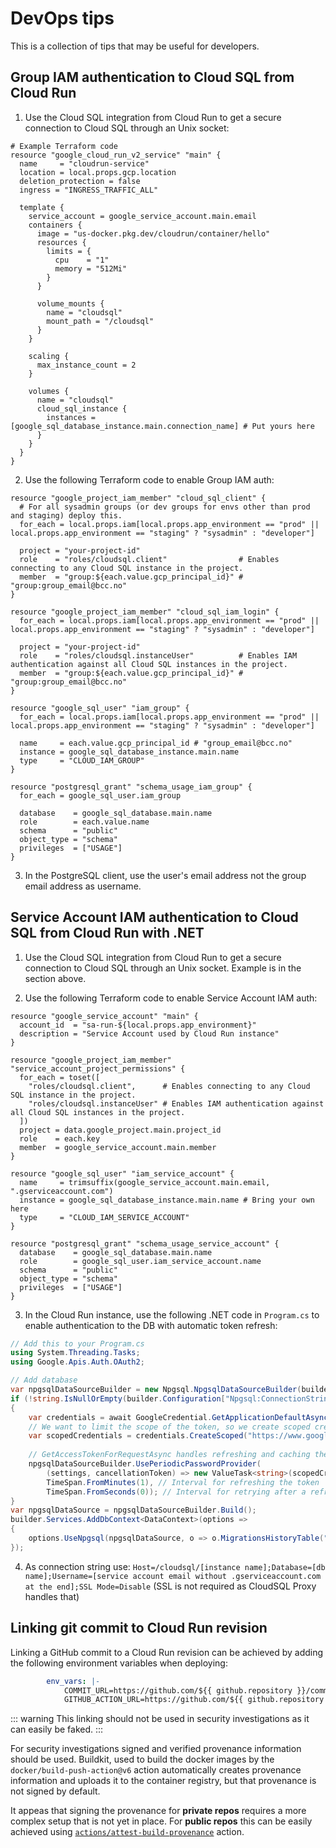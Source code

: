 # DevOps tips

This is a collection of tips that may be useful for developers.

## Group IAM authentication to Cloud SQL from Cloud Run

1. Use the Cloud SQL integration from Cloud Run to get a secure connection to Cloud SQL through an Unix socket:

```hcl
# Example Terraform code
resource "google_cloud_run_v2_service" "main" {
  name     = "cloudrun-service"
  location = local.props.gcp.location
  deletion_protection = false
  ingress = "INGRESS_TRAFFIC_ALL"

  template {
    service_account = google_service_account.main.email
    containers {
      image = "us-docker.pkg.dev/cloudrun/container/hello"
      resources {
        limits = {
          cpu    = "1"
          memory = "512Mi"
        }
      }

      volume_mounts {
        name = "cloudsql"
        mount_path = "/cloudsql"
      }
    }

    scaling {
      max_instance_count = 2
    }

    volumes {
      name = "cloudsql"
      cloud_sql_instance {
        instances = [google_sql_database_instance.main.connection_name] # Put yours here
      }
    }
  }
}
```

2. Use the following Terraform code to enable Group IAM auth:

```hcl
resource "google_project_iam_member" "cloud_sql_client" {
  # For all sysadmin groups (or dev groups for envs other than prod and staging) deploy this.
  for_each = local.props.iam[local.props.app_environment == "prod" || local.props.app_environment == "staging" ? "sysadmin" : "developer"]

  project = "your-project-id"
  role    = "roles/cloudsql.client"                # Enables connecting to any Cloud SQL instance in the project.
  member  = "group:${each.value.gcp_principal_id}" # "group:group_email@bcc.no"
}

resource "google_project_iam_member" "cloud_sql_iam_login" {
  for_each = local.props.iam[local.props.app_environment == "prod" || local.props.app_environment == "staging" ? "sysadmin" : "developer"]

  project = "your-project-id"
  role    = "roles/cloudsql.instanceUser"          # Enables IAM authentication against all Cloud SQL instances in the project.
  member  = "group:${each.value.gcp_principal_id}" # "group:group_email@bcc.no"
}

resource "google_sql_user" "iam_group" {
  for_each = local.props.iam[local.props.app_environment == "prod" || local.props.app_environment == "staging" ? "sysadmin" : "developer"]

  name     = each.value.gcp_principal_id # "group_email@bcc.no"
  instance = google_sql_database_instance.main.name
  type     = "CLOUD_IAM_GROUP"
}

resource "postgresql_grant" "schema_usage_iam_group" {
  for_each = google_sql_user.iam_group

  database    = google_sql_database.main.name
  role        = each.value.name
  schema      = "public"
  object_type = "schema"
  privileges  = ["USAGE"]
}
```

3. In the PostgreSQL client, use the user's email address not the group email address as username.

## Service Account IAM authentication to Cloud SQL from Cloud Run with .NET

1. Use the Cloud SQL integration from Cloud Run to get a secure connection to Cloud SQL through an Unix socket. Example is in the section above.

2. Use the following Terraform code to enable Service Account IAM auth:

```hcl
resource "google_service_account" "main" {
  account_id  = "sa-run-${local.props.app_environment}"
  description = "Service Account used by Cloud Run instance"
}

resource "google_project_iam_member" "service_account_project_permissions" {
  for_each = toset([
    "roles/cloudsql.client",      # Enables connecting to any Cloud SQL instance in the project.
    "roles/cloudsql.instanceUser" # Enables IAM authentication against all Cloud SQL instances in the project.
  ])
  project = data.google_project.main.project_id
  role    = each.key
  member  = google_service_account.main.member
}

resource "google_sql_user" "iam_service_account" {
  name     = trimsuffix(google_service_account.main.email, ".gserviceaccount.com")
  instance = google_sql_database_instance.main.name # Bring your own here
  type     = "CLOUD_IAM_SERVICE_ACCOUNT"
}

resource "postgresql_grant" "schema_usage_service_account" {
  database    = google_sql_database.main.name
  role        = google_sql_user.iam_service_account.name
  schema      = "public"
  object_type = "schema"
  privileges  = ["USAGE"]
}
```

3. In the Cloud Run instance, use the following .NET code in `Program.cs` to enable authentication to the DB with automatic token refresh:

```csharp
// Add this to your Program.cs
using System.Threading.Tasks;
using Google.Apis.Auth.OAuth2;

// Add database
var npgsqlDataSourceBuilder = new Npgsql.NpgsqlDataSourceBuilder(builder.Configuration["Npgsql:ConnectionString"]);
if (!string.IsNullOrEmpty(builder.Configuration["Npgsql:ConnectionString"]) && builder.Configuration["Npgsql:ConnectionString"]!.Contains("Host=/cloudsql/"))
{
	var credentials = await GoogleCredential.GetApplicationDefaultAsync();
	// We want to limit the scope of the token, so we create scoped credentials
	var scopedCredentials = credentials.CreateScoped("https://www.googleapis.com/auth/sqlservice.login");
	
	// GetAccessTokenForRequestAsync handles refreshing and caching the token so the refresh intervals can be kept short 
	npgsqlDataSourceBuilder.UsePeriodicPasswordProvider(
		(settings, cancellationToken) => new ValueTask<string>(scopedCredentials.UnderlyingCredential.GetAccessTokenForRequestAsync(cancellationToken: cancellationToken)),
		TimeSpan.FromMinutes(1), // Interval for refreshing the token
		TimeSpan.FromSeconds(0)); // Interval for retrying after a refresh failure
}
var npgsqlDataSource = npgsqlDataSourceBuilder.Build();
builder.Services.AddDbContext<DataContext>(options =>
{
	options.UseNpgsql(npgsqlDataSource, o => o.MigrationsHistoryTable("_migration"));
});
```

4. As connection string use: `Host=/cloudsql/[instance name];Database=[db name];Username=[service account email without .gserviceaccount.com at the end];SSL Mode=Disable` (SSL is not required as CloudSQL Proxy handles that)

## Linking git commit to Cloud Run revision

Linking a GitHub commit to a Cloud Run revision can be achieved by adding the following environment variables when deploying:

```yaml
        env_vars: |-
            COMMIT_URL=https://github.com/${{ github.repository }}/commit/${{ github.sha }}
            GITHUB_ACTION_URL=https://github.com/${{ github.repository }}/actions/runs/${{ github.run_id }}
```

::: warning
This linking should not be used in security investigations as it can easily be faked.
:::

For security investigations signed and verified provenance information should be used. Buildkit, used to build the docker images by the `docker/build-push-action@v6` action automatically creates provenance information and uploads it to the container registry, but that provenance is not signed by default.

It appeas that signing the provenance for **private repos** requires a more complex setup that is not yet in place.
For **public repos** this can be easily achieved using [`actions/attest-build-provenance`](https://github.com/actions/attest-build-provenance) action.